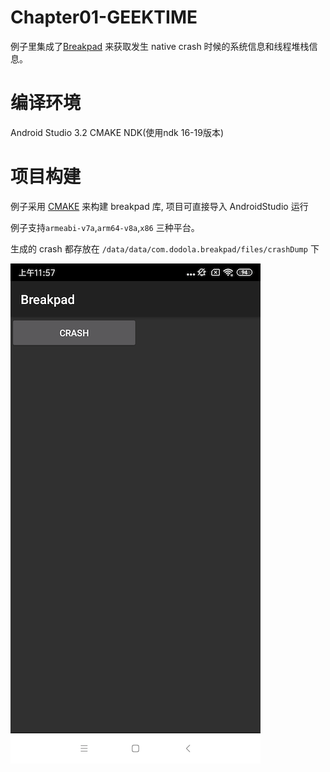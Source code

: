 Chapter01-GEEKTIME
======
例子里集成了[Breakpad](https://github.com/google/breakpad) 来获取发生 native crash 时候的系统信息和线程堆栈信息。

编译环境
=======
Android Studio 3.2
CMAKE
NDK(使用ndk 16-19版本)

项目构建
=======

例子采用 [CMAKE](https://developer.android.com/ndk/guides/cmake) 来构建 breakpad  库, 项目可直接导入 AndroidStudio 运行

例子支持`armeabi-v7a`,`arm64-v8a`,`x86` 三种平台。

生成的 crash 都存放在 `/data/data/com.dodola.breakpad/files/crashDump` 下


![截图](screen.png)


